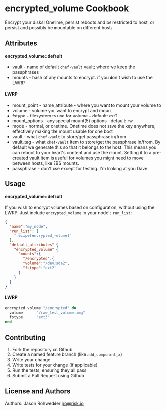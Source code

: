 encrypted_volume Cookbook
=========================
Encrypt your disks! Onetime, persist reboots and be restricted to host, or
persist and possibly be mountable on different hosts.

Attributes
----------

#### encrypted_volume::default
 * vault - name of default `chef-vault` vault; where we keep the
   passphrases
 * mounts - hash of any mounts to encrypt. if you don't wish to use
   the LWRP
   
#### LWRP

 * mount_point - name_attribute - where you want to mount your volume
   to
 * volume - volume you want to encrypt and mount
 * fstype - filesystem to use for volume - default: ext2
 * mount_options - any special mount(5) options - default: rw
 * mode - normal, or onetime. Onetime does not save the key anywhere,
   effectively making the mount usable for one boot
 * vault - what `chef-vault` to store/get passphrase in/from
 * vault_tag - what `chef-vault` item to store/get the passphrase
   in/from. By default we generate this so that it belongs to the
   host. This means you can reboot to your heart's content and use the
   mount. Setting it to a pre-created vault item is useful for volumes
   you might need to move between hosts, like EBS mounts.
 * passphrase - don't use except for testing. I'm looking at you Dave.

Usage
-----
#### encrypted_volume::default

If you wish to encrypt volumes based on configuration, without using
the LWRP. Just include `encrypted_volume` in your node's `run_list`:

```json
{
  "name":"my_node",
  "run_list": [
    "recipe[encrypted_volume]"
  ],
  "default_attributes":{
    "encrypted_volume":{
      "mounts":{
        "/encrypted":{
        "volume":"/dev/sda2",
        "fstype":"ext2"
      }
    }
  }
}
```

#### LWRP

```ruby
encrypted_volume "/encrypted" do
  volume      "/raw_test_volume.img"
  fstype      "ext3"
end
```

Contributing
------------
1. Fork the repository on Github
2. Create a named feature branch (like `add_component_x`)
3. Write your change
4. Write tests for your change (if applicable)
5. Run the tests, ensuring they all pass
6. Submit a Pull Request using Github

License and Authors
-------------------
Authors: Jason Rohwedder <jro@risk.io>
